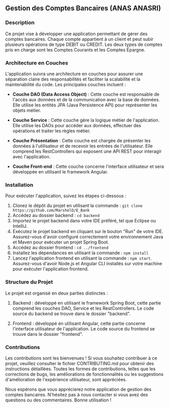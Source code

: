 ## Gestion des Comptes Bancaires (ANAS ANASRI)

### Description

Ce projet vise à développer une application permettant de gérer des comptes bancaires. Chaque compte appartient à un client et peut subir plusieurs opérations de type DEBIT ou CREDIT. Les deux types de comptes pris en charge sont les Comptes Courants et les Comptes Épargne.

### Architecture en Couches

L'application suivra une architecture en couches pour assurer une séparation claire des responsabilités et faciliter la scalabilité et la maintenabilité du code. Les principales couches incluent :

- **Couche DAO (Data Access Object)** : Cette couche est responsable de l'accès aux données et de la communication avec la base de données. Elle utilise les entités JPA (Java Persistence API) pour représenter les objets métier.

- **Couche Service** : Cette couche gère la logique métier de l'application. Elle utilise les DAOs pour accéder aux données, effectuer des opérations et traiter les règles métier.

- **Couche Présentation** : Cette couche est chargée de présenter les données à l'utilisateur et de recevoir les entrées de l'utilisateur. Elle comprend les RestControllers qui exposent une API REST pour interagir avec l'application.

- **Couche Front-end** : Cette couche concerne l'interface utilisateur et sera développée en utilisant le framework Angular.

### Installation

Pour exécuter l'application, suivez les étapes ci-dessous :

1. Clonez le dépôt du projet en utilisant la commande : `git clone https://github.com/MarshelD/E_Bank`
2. Accédez au dossier backend : `cd backend`
3. Importez le projet backend dans votre IDE préféré, tel que Eclipse ou IntelliJ.
4. Exécutez le projet backend en cliquant sur le bouton "Run" de votre IDE. Assurez-vous d'avoir configuré correctement votre environnement Java et Maven pour exécuter un projet Spring Boot.
5. Accédez au dossier frontend : `cd ../frontend`
6. Installez les dépendances en utilisant la commande : `npm install`
7. Lancez l'application frontend en utilisant la commande : `npm start`. Assurez-vous d'avoir Node.js et Angular CLI installés sur votre machine pour exécuter l'application frontend.

### Structure du Projet

Le projet est organisé en deux parties distinctes :

1. Backend : développé en utilisant le framework Spring Boot, cette partie comprend les couches DAO, Service et les RestControllers. Le code source du backend se trouve dans le dossier "backend".

2. Frontend : développé en utilisant Angular, cette partie concerne l'interface utilisateur de l'application. Le code source du frontend se trouve dans le dossier "frontend".

### Contributions

Les contributions sont les bienvenues ! Si vous souhaitez contribuer à ce projet, veuillez consulter le fichier CONTRIBUTING.md pour obtenir des instructions détaillées. Toutes les formes de contributions, telles que les corrections de bugs, les améliorations de fonctionnalités ou les suggestions d'amélioration de l'expérience utilisateur, sont appréciées.

Nous espérons que vous apprécierez notre application de gestion des comptes bancaires. N'hésitez pas à nous contacter si vous avez des questions ou des commentaires. Bonne utilisation !
